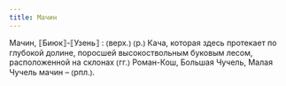 ```yaml
---
title: Мачин
---
```


Мачин, ⟦Биюк⟧-⟦Узень⟧
: ⦅верх.⦆ ⦅р.⦆ Кача, которая здесь протекает по глубокой долине, поросшей высокоствольным буковым лесом, расположенной на склонах ⦅гг.⦆ Роман-Кош, Большая Чучель, Малая Чучель мачин – ⦅рпл.⦆.
